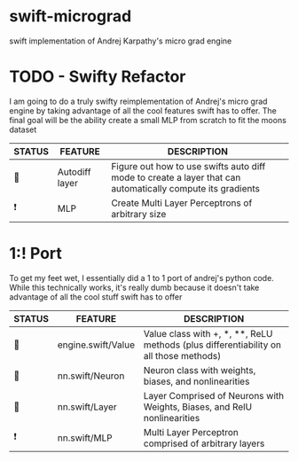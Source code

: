 # swift-micrograd

swift implementation of Andrej Karpathy's micro grad engine

# TODO - Swifty Refactor

I am going to do a truly swifty reimplementation of Andrej's micro grad engine by taking advantage of all the cool features
swift has to offer. The final goal will be the ability create a small MLP from scratch to fit the moons dataset

<!-- prettier-ignore -->
| STATUS | FEATURE   | DESCRIPTION  |
|---|-----------|--------------|
| 🎉 | Autodiff layer | Figure out how to use swifts auto diff mode to create a layer that can automatically compute its gradients |
| ❗ | MLP | Create Multi Layer Perceptrons of arbitrary size |

# 1:! Port

To get my feet wet, I essentially did a 1 to 1 port of andrej's python code. While this technically works,
it's really dumb because it doesn't take advantage of all the cool stuff swift has to offer

<!-- prettier-ignore -->
| STATUS | FEATURE   | DESCRIPTION  |
|---|-----------|--------------|
| 🎉 | engine.swift/Value | Value class with +, *, **, ReLU methods (plus differentiability on all those methods) |
| 🎉 | nn.swift/Neuron | Neuron class with weights, biases, and nonlinearities |
| 🎉 | nn.swift/Layer | Layer Comprised of Neurons with Weights, Biases, and RelU nonlinearities |
| ❗ | nn.swift/MLP | Multi Layer Perceptron comprised of arbitrary layers |
